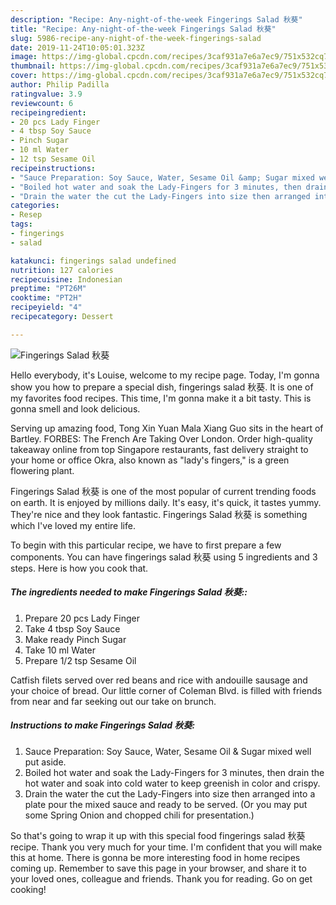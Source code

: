 ```yaml
---
description: "Recipe: Any-night-of-the-week Fingerings Salad 秋葵"
title: "Recipe: Any-night-of-the-week Fingerings Salad 秋葵"
slug: 5986-recipe-any-night-of-the-week-fingerings-salad
date: 2019-11-24T10:05:01.323Z
image: https://img-global.cpcdn.com/recipes/3caf931a7e6a7ec9/751x532cq70/fingerings-salad-秋葵-recipe-main-photo.jpg
thumbnail: https://img-global.cpcdn.com/recipes/3caf931a7e6a7ec9/751x532cq70/fingerings-salad-秋葵-recipe-main-photo.jpg
cover: https://img-global.cpcdn.com/recipes/3caf931a7e6a7ec9/751x532cq70/fingerings-salad-秋葵-recipe-main-photo.jpg
author: Philip Padilla
ratingvalue: 3.9
reviewcount: 6
recipeingredient:
- 20 pcs Lady Finger
- 4 tbsp Soy Sauce
- Pinch Sugar
- 10 ml Water
- 12 tsp Sesame Oil
recipeinstructions:
- "Sauce Preparation: Soy Sauce, Water, Sesame Oil &amp; Sugar mixed well put aside."
- "Boiled hot water and soak the Lady-Fingers for 3 minutes, then drain the hot water and soak into cold water to keep greenish in color and crispy."
- "Drain the water the cut the Lady-Fingers into size then arranged into a plate pour the mixed sauce and ready to be served. (Or you may put some Spring Onion and chopped chili for presentation.)"
categories:
- Resep
tags:
- fingerings
- salad

katakunci: fingerings salad undefined
nutrition: 127 calories
recipecuisine: Indonesian
preptime: "PT26M"
cooktime: "PT2H"
recipeyield: "4"
recipecategory: Dessert

---
```



![Fingerings Salad 秋葵](https://img-global.cpcdn.com/recipes/3caf931a7e6a7ec9/751x532cq70/fingerings-salad-秋葵-recipe-main-photo.jpg)

Hello everybody, it's Louise, welcome to my recipe page. Today, I'm gonna show you how to prepare a special dish, fingerings salad 秋葵. It is one of my favorites food recipes. This time, I'm gonna make it a bit tasty. This is gonna smell and look delicious.

Serving up amazing food, Tong Xin Yuan Mala Xiang Guo sits in the heart of Bartley. FORBES: The French Are Taking Over London. Order high-quality takeaway online from top Singapore restaurants, fast delivery straight to your home or office Okra, also known as &#34;lady&#39;s fingers,&#34; is a green flowering plant.

Fingerings Salad 秋葵 is one of the most popular of current trending foods on earth. It is enjoyed by millions daily. It's easy, it's quick, it tastes yummy. They're nice and they look fantastic. Fingerings Salad 秋葵 is something which I've loved my entire life.


To begin with this particular recipe, we have to first prepare a few components. You can have fingerings salad 秋葵 using 5 ingredients and 3 steps. Here is how you cook that.

##### The ingredients needed to make Fingerings Salad 秋葵::

1. Prepare 20 pcs Lady Finger
1. Take 4 tbsp Soy Sauce
1. Make ready Pinch Sugar
1. Take 10 ml Water
1. Prepare 1/2 tsp Sesame Oil


Catfish filets served over red beans and rice with andouille sausage and your choice of bread. Our little corner of Coleman Blvd. is filled with friends from near and far seeking out our take on brunch. 

##### Instructions to make Fingerings Salad 秋葵:

1. Sauce Preparation: Soy Sauce, Water, Sesame Oil &amp; Sugar mixed well put aside.
1. Boiled hot water and soak the Lady-Fingers for 3 minutes, then drain the hot water and soak into cold water to keep greenish in color and crispy.
1. Drain the water the cut the Lady-Fingers into size then arranged into a plate pour the mixed sauce and ready to be served. (Or you may put some Spring Onion and chopped chili for presentation.)




So that's going to wrap it up with this special food fingerings salad 秋葵 recipe. Thank you very much for your time. I'm confident that you will make this at home. There is gonna be more interesting food in home recipes coming up. Remember to save this page in your browser, and share it to your loved ones, colleague and friends. Thank you for reading. Go on get cooking!
